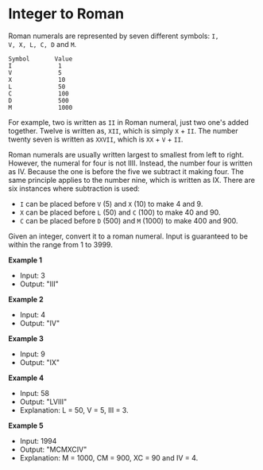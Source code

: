 # Integer to Roman

Roman numerals are represented by seven different symbols: <code>I, V, X, L, C, D</code> and <code>M</code>.

```
Symbol       Value
I             1
V             5
X             10
L             50
C             100
D             500
M             1000
```

For example, two is written as <code>II</code> in Roman numeral, just two one's added together. Twelve is written as, <code>XII</code>, which is simply <code>X</code> + <code>II</code>. The number twenty seven is written as <code>XXVII</code>, which is <code>XX</code> + <code>V</code> + <code>II</code>.

Roman numerals are usually written largest to smallest from left to right. However, the numeral for four is not IIII. Instead, the number four is written as IV. Because the one is before the five we subtract it making four. The same principle applies to the number nine, which is written as IX. There are six instances where subtraction is used:

* <code>I</code> can be placed before <code>V</code> (5) and <code>X</code> (10) to make 4 and 9. 
* <code>X</code> can be placed before <code>L</code> (50) and <code>C</code> (100) to make 40 and 90. 
* <code>C</code> can be placed before <code>D</code> (500) and <code>M</code> (1000) to make 400 and 900.

Given an integer, convert it to a roman numeral. Input is guaranteed to be within the range from 1 to 3999.

**Example 1**
- Input: 3
- Output: "III"

**Example 2**
- Input: 4
- Output: "IV"

**Example 3**
- Input: 9
- Output: "IX"

**Example 4**
- Input: 58
- Output: "LVIII"
- Explanation: L = 50, V = 5, III = 3.

**Example 5**
- Input: 1994
- Output: "MCMXCIV"
- Explanation: M = 1000, CM = 900, XC = 90 and IV = 4.
